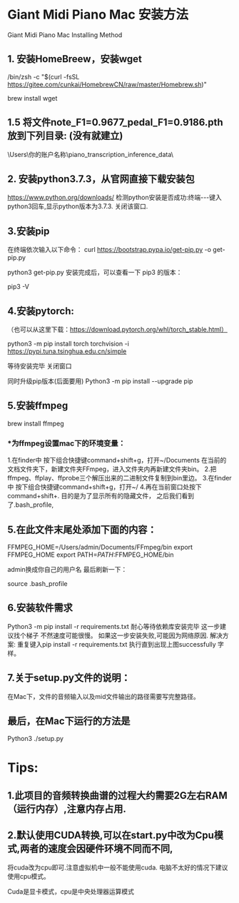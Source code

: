 # Giant Midi Piano Mac 安装方法

Giant Midi Piano Mac Installing Method



## 1. 安装HomeBreew，安装wget

/bin/zsh -c "$(curl -fsSL https://gitee.com/cunkai/HomebrewCN/raw/master/Homebrew.sh)"

brew install wget



## 1.5 将文件note_F1=0.9677_pedal_F1=0.9186.pth放到下列目录: (没有就建立)
\Users\你的账户名称\piano_transcription_inference_data\


## 2. 安装python3.7.3，从官网直接下载安装包
https://www.python.org/downloads/
检测python安装是否成功:终端---键入python3回车,显示python版本为3.7.3. 关闭该窗口.



## 3.安装pip


在终端依次输入以下命令：
curl https://bootstrap.pypa.io/get-pip.py -o get-pip.py

python3 get-pip.py
安装完成后，可以查看一下 pip3 的版本：

pip3 -V


## 4.安装pytorch:

（也可以从这里下载：https://download.pytorch.org/whl/torch_stable.html）

python3 -m pip install torch torchvision -i https://pypi.tuna.tsinghua.edu.cn/simple

等待安装完毕 关闭窗口

同时升级pip版本(后面要用)
Python3 -m pip install --upgrade pip


## 5.安装ffmpeg
brew install ffmpeg


### *为ffmpeg设置mac下的环境变量：
1.在finder中 按下组合快捷键command+shift+g，打开~/Documents 
在当前的文档文件夹下，新建文件夹FFmpeg，进入文件夹内再新建文件夹bin。
2.把ffmpeg、ffplay、ffprobe三个解压出来的二进制文件复制到bin里边。
3.在finder中 按下组合快捷键command+shift+g，打开~/
4.再在当前窗口处按下command+shift+. 目的是为了显示所有的隐藏文件，
之后我们看到了.bash_profile,

## 5.在此文件末尾处添加下面的内容：
FFMPEG_HOME=/Users/admin/Documents/FFmpeg/bin
export FFMPEG_HOME
export PATH=$PATH:$FFMPEG_HOME/bin

admin换成你自己的用户名
最后刷新一下：

source .bash_profile


## 6.安装软件需求

Python3 -m pip install -r requirements.txt
耐心等待依赖库安装完毕 这一步建议找个梯子 不然速度可能很慢。
如果这一步安装失败,可能因为网络原因.
解决方案:
重复键入pip install -r requirements.txt 执行直到出现上图successfully 字样。


## 7.关于setup.py文件的说明：
在Mac下，文件的音频输入以及mid文件输出的路径需要写完整路径。

## 最后，在Mac下运行的方法是
Python3 ./setup.py







# Tips:

## 1.此项目的音频转换曲谱的过程大约需要2G左右RAM（运行内存）,注意内存占用.

## 2.默认使用CUDA转换,可以在start.py中改为Cpu模式,两者的速度会因硬件环境不同而不同,
 
将cuda改为cpu即可.注意虚拟机中一般不能使用cuda.
电脑不太好的情况下建议使用cpu模式。

Cuda是显卡模式，cpu是中央处理器运算模式
